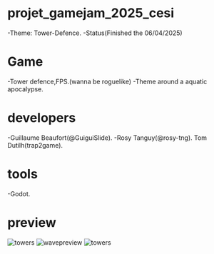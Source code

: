 # projet_gamejam_2025_cesi
-Theme: Tower-Defence.
-Status(Finished the 06/04/2025)
# Game
-Tower defence,FPS.(wanna be roguelike) 
-Theme around a aquatic apocalypse.
# developers
-Guillaume Beaufort(@GuiguiSlide).
-Rosy Tanguy(@rosy-tng).
Tom Dutilh(trap2game).
# tools
-Godot.
# preview
![towers](https://github.com/GuiguiSlide/Untrustpilot/blob/main/imgs/towers.png)
![wavepreview](https://github.com/GuiguiSlide/Untrustpilot/blob/main/imgs/wavelook.png)
![towers](https://github.com/GuiguiSlide/Untrustpilot/blob/main/imgs/gungameplay.png)
